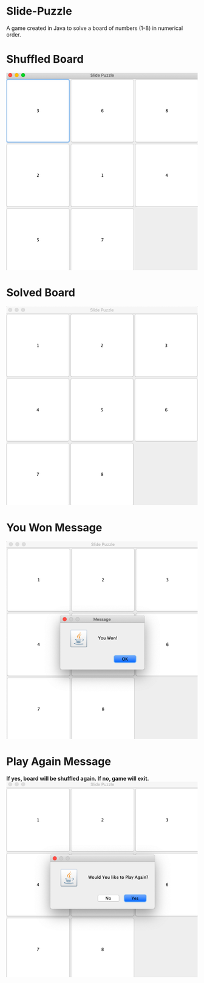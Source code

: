 # Slide-Puzzle
A game created in Java to solve a board of numbers (1-8) in numerical order. 
# Shuffled Board
![](https://github.com/zkhan33/Slide-Puzzle/blob/master/Images/ShuffledBoard.png)
# Solved Board
![](https://github.com/zkhan33/Slide-Puzzle/blob/master/Images/SolvedBoard.png)
# You Won Message
![](https://github.com/zkhan33/Slide-Puzzle/blob/master/Images/YouWon.png)
# Play Again Message
**If yes, board will be shuffled again. If no, game will exit.**
![](https://github.com/zkhan33/Slide-Puzzle/blob/master/Images/PlayAgain.png)


